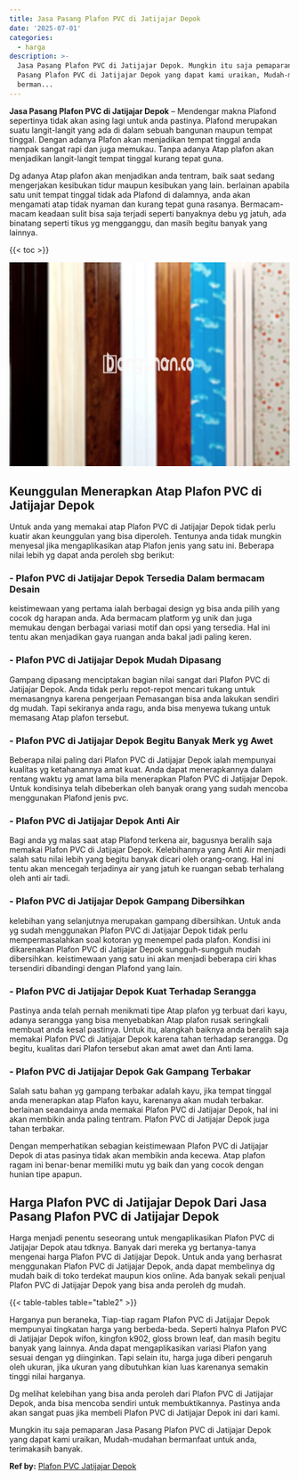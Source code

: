 ```yaml
---
title: Jasa Pasang Plafon PVC di Jatijajar Depok
date: '2025-07-01'
categories:
  - harga
description: >-
  Jasa Pasang Plafon PVC di Jatijajar Depok. Mungkin itu saja pemaparan Jasa
  Pasang Plafon PVC di Jatijajar Depok yang dapat kami uraikan, Mudah-mudahan
  berman...
---
```


**Jasa Pasang Plafon PVC di Jatijajar Depok** – Mendengar makna Plafond sepertinya tidak akan asing lagi untuk anda pastinya. Plafond merupakan suatu langit-langit yang ada di dalam sebuah bangunan maupun tempat tinggal. Dengan adanya Plafon akan menjadikan tempat tinggal anda nampak sangat rapi dan juga memukau. Tanpa adanya Atap plafon akan menjadikan langit-langit tempat tinggal kurang tepat guna.

Dg adanya Atap plafon akan menjadikan anda tentram, baik saat sedang mengerjakan kesibukan tidur maupun kesibukan yang lain. berlainan apabila satu unit tempat tinggal tidak ada Plafond di dalamnya, anda akan mengamati atap tidak nyaman dan kurang tepat guna rasanya. Bermacam-macam keadaan sulit bisa saja terjadi seperti banyaknya debu yg jatuh, ada binatang seperti tikus yg mengganggu, dan masih begitu banyak yang lainnya.

{{< toc >}}

![Jasa Pasang Plafon PVC di Jatijajar Depok](/images/flafond-pvc-murah20.png)

## Keunggulan Menerapkan Atap Plafon PVC di Jatijajar Depok

Untuk anda yang memakai atap Plafon PVC di Jatijajar Depok tidak perlu kuatir akan keunggulan yang bisa diperoleh. Tentunya anda tidak mungkin menyesal jika mengaplikasikan atap Plafon jenis yang satu ini. Beberapa nilai lebih yg dapat anda peroleh sbg berikut:

### \- Plafon PVC di Jatijajar Depok Tersedia Dalam bermacam Desain

keistimewaan yang pertama ialah berbagai design yg bisa anda pilih yang cocok dg harapan anda. Ada bermacam platform yg unik dan juga memukau dengan berbagai variasi motif dan opsi yang tersedia. Hal ini tentu akan menjadikan gaya ruangan anda bakal jadi paling keren.

### \- Plafon PVC di Jatijajar Depok Mudah Dipasang

Gampang dipasang menciptakan bagian nilai sangat dari Plafon PVC di Jatijajar Depok. Anda tidak perlu repot-repot mencari tukang untuk memasangnya karena pengerjaan Pemasangan bisa anda lakukan sendiri dg mudah. Tapi sekiranya anda ragu, anda bisa menyewa tukang untuk memasang Atap plafon tersebut.

### \- Plafon PVC di Jatijajar Depok Begitu Banyak Merk yg Awet

Beberapa nilai paling dari Plafon PVC di Jatijajar Depok ialah mempunyai kualitas yg ketahanannya amat kuat. Anda dapat menerapkannya dalam rentang waktu yg amat lama bila menerapkan Plafon PVC di Jatijajar Depok. Untuk kondisinya telah dibeberkan oleh banyak orang yang sudah mencoba menggunakan Plafond jenis pvc.

### \- Plafon PVC di Jatijajar Depok Anti Air

Bagi anda yg malas saat atap Plafond terkena air, bagusnya beralih saja memakai Plafon PVC di Jatijajar Depok. Kelebihannya yang Anti Air menjadi salah satu nilai lebih yang begitu banyak dicari oleh orang-orang. Hal ini tentu akan mencegah terjadinya air yang jatuh ke ruangan sebab terhalang oleh anti air tadi.

### \- Plafon PVC di Jatijajar Depok Gampang Dibersihkan

kelebihan yang selanjutnya merupakan gampang dibersihkan. Untuk anda yg sudah menggunakan Plafon PVC di Jatijajar Depok tidak perlu mempermasalahkan soal kotoran yg menempel pada plafon. Kondisi ini dikarenakan Plafon PVC di Jatijajar Depok sungguh-sungguh mudah dibersihkan. keistimewaan yang satu ini akan menjadi beberapa ciri khas tersendiri dibandingi dengan Plafond yang lain.

### \- Plafon PVC di Jatijajar Depok Kuat Terhadap Serangga

Pastinya anda telah pernah menikmati tipe Atap plafon yg terbuat dari kayu, adanya serangga yang bisa menyebabkan Atap plafon rusak seringkali membuat anda kesal pastinya. Untuk itu, alangkah baiknya anda beralih saja memakai Plafon PVC di Jatijajar Depok karena tahan terhadap serangga. Dg begitu, kualitas dari Plafon tersebut akan amat awet dan Anti lama.

### \- Plafon PVC di Jatijajar Depok Gak Gampang Terbakar

Salah satu bahan yg gampang terbakar adalah kayu, jika tempat tinggal anda menerapkan atap Plafon kayu, karenanya akan mudah terbakar. berlainan seandainya anda memakai Plafon PVC di Jatijajar Depok, hal ini akan membikin anda paling tentram. Plafon PVC di Jatijajar Depok juga tahan terbakar.

Dengan memperhatikan sebagian keistimewaan Plafon PVC di Jatijajar Depok di atas pasinya tidak akan membikin anda kecewa. Atap plafon ragam ini benar-benar memiliki mutu yg baik dan yang cocok dengan hunian tipe apapun.

## Harga Plafon PVC di Jatijajar Depok Dari Jasa Pasang Plafon PVC di Jatijajar Depok

Harga menjadi penentu seseorang untuk mengaplikasikan Plafon PVC di Jatijajar Depok atau tdknya. Banyak dari mereka yg bertanya-tanya mengenai harga Plafon PVC di Jatijajar Depok. Untuk anda yang berhasrat menggunakan Plafon PVC di Jatijajar Depok, anda dapat membelinya dg mudah baik di toko terdekat maupun kios online. Ada banyak sekali penjual Plafon PVC di Jatijajar Depok yang bisa anda peroleh dg mudah.

{{< table-tables table="table2" >}}

Harganya pun beraneka, Tiap-tiap ragam Plafon PVC di Jatijajar Depok mempunyai tingkatan harga yang berbeda-beda. Seperti halnya Plafon PVC di Jatijajar Depok wifon, kingfon k902, gloss brown leaf, dan masih begitu banyak yang lainnya. Anda dapat mengaplikasikan variasi Plafon yang sesuai dengan yg diinginkan. Tapi selain itu, harga juga diberi pengaruh oleh ukuran, jika ukuran yang dibutuhkan kian luas karenanya semakin tinggi nilai harganya.

Dg melihat kelebihan yang bisa anda peroleh dari Plafon PVC di Jatijajar Depok, anda bisa mencoba sendiri untuk membuktikannya. Pastinya anda akan sangat puas jika membeli Plafon PVC di Jatijajar Depok ini dari kami.

Mungkin itu saja pemaparan Jasa Pasang Plafon PVC di Jatijajar Depok yang dapat kami uraikan, Mudah-mudahan bermanfaat untuk anda, terimakasih banyak.

**Ref by:** [Plafon PVC Jatijajar Depok](https://id.wikipedia.org/wiki/Plafon)

